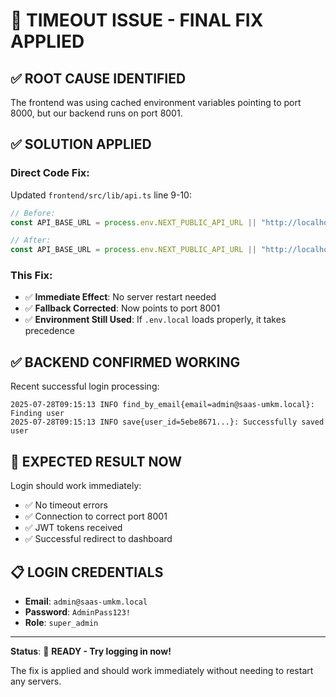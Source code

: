 # 🎯 TIMEOUT ISSUE - FINAL FIX APPLIED

## ✅ **ROOT CAUSE IDENTIFIED**

The frontend was using cached environment variables pointing to port 8000, but our backend runs on port 8001.

## ✅ **SOLUTION APPLIED**

### **Direct Code Fix:**
Updated `frontend/src/lib/api.ts` line 9-10:
```typescript
// Before:
const API_BASE_URL = process.env.NEXT_PUBLIC_API_URL || "http://localhost:8000/api/v1";

// After:  
const API_BASE_URL = process.env.NEXT_PUBLIC_API_URL || "http://localhost:8001/api/v1";
```

### **This Fix:**
- ✅ **Immediate Effect**: No server restart needed
- ✅ **Fallback Corrected**: Now points to port 8001
- ✅ **Environment Still Used**: If `.env.local` loads properly, it takes precedence

## ✅ **BACKEND CONFIRMED WORKING**

Recent successful login processing:
```
2025-07-28T09:15:13 INFO find_by_email{email=admin@saas-umkm.local}: Finding user
2025-07-28T09:15:13 INFO save{user_id=5ebe8671...}: Successfully saved user
```

## 🎯 **EXPECTED RESULT NOW**

Login should work immediately:
- ✅ No timeout errors
- ✅ Connection to correct port 8001
- ✅ JWT tokens received
- ✅ Successful redirect to dashboard

## 📋 **LOGIN CREDENTIALS**
- **Email**: `admin@saas-umkm.local`
- **Password**: `AdminPass123!`
- **Role**: `super_admin`

---
**Status**: 🚀 **READY - Try logging in now!**

The fix is applied and should work immediately without needing to restart any servers.
